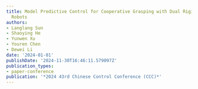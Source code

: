 ```yaml
---
title: Model Predictive Control for Cooperative Grasping with Dual Rigid-Soft Hybrid
  Robots
authors:
- Langlang Sun
- Shaoying He
- Yunwen Xu
- Youren Chen
- Dewei Li
date: '2024-01-01'
publishDate: '2024-11-30T16:46:11.579097Z'
publication_types:
- paper-conference
publication: '*2024 43rd Chinese Control Conference (CCC)*'
---
```

